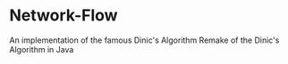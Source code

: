 # Network-Flow
An implementation of the famous Dinic's Algorithm
Remake of the Dinic's Algorithm in Java

